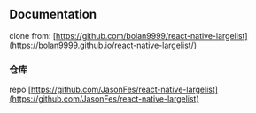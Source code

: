 ## Documentation
clone from:  [https://github.com/bolan9999/react-native-largelist](https://bolan9999.github.io/react-native-largelist/)

### 仓库
repo [https://github.com/JasonFes/react-native-largelist](https://github.com/JasonFes/react-native-largelist)
